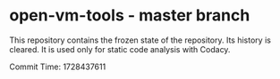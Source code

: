 # open-vm-tools - master branch

This repository contains the frozen state of the repository.
Its history is cleared. It is used only for static code
analysis with Codacy.

Commit Time: 1728437611